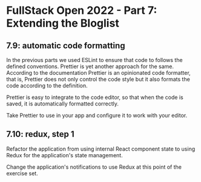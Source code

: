 # FullStack Open 2022 - Part 7: Extending the Bloglist

## 7.9: automatic code formatting

In the previous parts we used ESLint to ensure that code to follows the defined conventions. Prettier is yet another approach for the same. According to the documentation Prettier is an opinionated code formatter, that is, Prettier does not only control the code style but it also formats the code according to the definition.

Prettier is easy to integrate to the code editor, so that when the code is saved, it is automatically formatted correctly.

Take Prettier to use in your app and configure it to work with your editor.

## 7.10: redux, step 1

Refactor the application from using internal React component state to using Redux for the application's state management.

Change the application's notifications to use Redux at this point of the exercise set.
